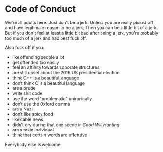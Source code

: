 # Code of Conduct
We're all adults here. Just don't be a jerk. Unless you are really pissed off and have legitimate 
reason to be a jerk. Then you can be a little bit of a jerk. But if you don't feel at least a 
little bit bad after being a jerk, you're probably too much of a jerk and had best fuck off.

Also fuck off if you:
- like offending people a lot
- get offended too easily
- feel an affinity towards coporate structures
- are still upset about the 2016 US presidential election
- think C++ is a beautiful language
- don't think C is a beautiful language
- are a prude
- write shit code
- use the word "problematic" unironically
- don't use the Oxford comma
- are a Nazi
- don't like spicy food
- like cable news
- didn't cry during that one scene in _Good Will Hunting_
- are a toxic individual
- think that certain words are offensive

Everybody else is welcome.